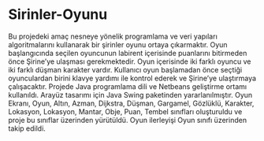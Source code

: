 # Sirinler-Oyunu
 Bu projedeki amaç nesneye yönelik programlama  ve veri yapıları algoritmalarını kullanarak bir  şirinler oyunu ortaya çıkarmaktır. Oyun  başlangıcında seçilen oyuncunun labirent içerisinde  puanlarını bitirmeden önce Şirine’ye ulaşması  gerekmektedir. Oyun içerisinde iki farklı oyuncu ve iki farklı düşman karakter vardır. Kullanıcı oyun  başlamadan önce seçtiği oyunculardan birini klavye  yardımı ile kontrol ederek ve Şirine’ye ulaştırmaya  çalışacaktır.
 Projede Java programlama dili ve Netbeans geliştirme ortamı kullanıldı. Arayüz tasarımı için Java Swing paketinden yararlanılmıştır. Oyun Ekranı, Oyun, Altın, Azman, Dijkstra, Düşman, Gargamel, Gözlüklü, Karakter, Lokasyon, Lokasyon, Mantar, Obje, Puan, Tembel sınıfları oluşturuldu ve proje bu sınıflar üzerinden yürütüldü. Oyun ilerleyişi Oyun sınıfı üzerinden takip edildi.
 

